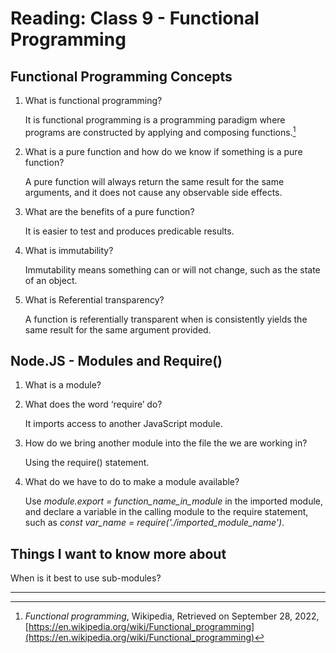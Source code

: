 # Reading: Class 9 - Functional Programming

## Functional Programming Concepts

1. What is functional programming?

   It is functional programming is a programming paradigm where programs are constructed by applying and composing functions.[^1]

2. What is a pure function and how do we know if something is a pure function?

   A pure function will always return the same result for the same arguments, and it does not cause any observable side effects.

3. What are the benefits of a pure function?

   It is easier to test and produces predicable results.

4. What is immutability?

   Immutability means something can or will not change, such as the state of an object.

5. What is Referential transparency?

   A function is referentially transparent when is consistently yields the same result for the same argument provided.

## Node.JS - Modules and Require()

1. What is a module?

2. What does the word ‘require’ do?

   It imports access to another JavaScript module.

3. How do we bring another module into the file the we are working in?

   Using the require() statement.

4. What do we have to do to make a module available?

   Use _module.export = function_name_in_module_ in the imported module, and declare a variable in the calling module to the require statement, such as _const var_name = require('./imported_module_name')_.

## Things I want to know more about

When is it best to use sub-modules?

---

[^1]: _Functional programming_, Wikipedia, Retrieved on September 28, 2022, [https://en.wikipedia.org/wiki/Functional_programming](https://en.wikipedia.org/wiki/Functional_programming)
